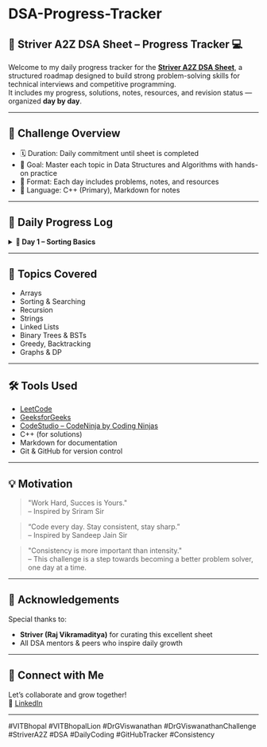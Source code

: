 # DSA-Progress-Tracker

## 🚀 Striver A2Z DSA Sheet – Progress Tracker 💻

Welcome to my daily progress tracker for the [**Striver A2Z DSA Sheet**](https://takeuforward.org/strivers-a2z-dsa-course-sheet/), a structured roadmap designed to build strong problem-solving skills for technical interviews and competitive programming.  
It includes my progress, solutions, notes, resources, and revision status — organized **day by day**.

--- 

## 📌 Challenge Overview

- 🗓️ Duration: Daily commitment until sheet is completed
- 🧠 Goal: Master each topic in Data Structures and Algorithms with hands-on practice
- 📂 Format: Each day includes problems, notes, and resources
- 💬 Language: C++ (Primary), Markdown for notes

---

## 📅 Daily Progress Log

<details>
<summary><strong>📖 Day 1 – Sorting Basics</strong></summary>

| Problem        | Status | Problem Link | Difficulty |
|----------------|--------|-----------|----------------|
| Selection Sort | ✅ Solved    | [Leetcode](#)  | Easy |
| Bubble Sort    | ✅ Solved    | [GFG](#)       | Easy |
| Insertion Sort | ✅ Solved    | [Leetcode](#)  | Easy |

📁 [View Folder](./daywise/Day01_Introduction_Sorting)

</details>

---
<!--
<details>
<summary><strong>📖 Day 2 – Merge & Quick Sort + Recursion</strong></summary>

| Problem                 | Solved | Editorial | Free Resource | Practice Link | Notes | Difficulty |
|------------------------|--------|-----------|----------------|----------------|-------|------------|
| Merge Sort             | ✅     | [TUF](#)  | [YouTube](#)   | [GFG](#)       | [📝 Notes](daywise/Day02_Merge_Quick_Recursion/notes.md) | Medium |
| Quick Sort             | 🟡     | [TUF](#)  | [YouTube](#)   | [GFG](#)       | -     | Easy |
| Recursive Bubble Sort  | 🔲     | -         | -              | [GFG](#)       | -     | Easy |
| Recursive Insertion Sort| 🔲    | -         | -              | [GFG](#)       | -     | Easy |

📁 [View Folder](./daywise/Day02_Merge_Quick_Recursion)

</details>
-->


## 🧠 Topics Covered
- Arrays
- Sorting & Searching
- Recursion
- Strings
- Linked Lists
- Binary Trees & BSTs
- Greedy, Backtracking
- Graphs & DP

---

## 🛠️ Tools Used
- [LeetCode](https://leetcode.com/)
- [GeeksforGeeks](https://www.geeksforgeeks.org/)
- [CodeStudio – CodeNinja by Coding Ninjas](https://www.codingninjas.com/studio/)
- C++ (for solutions)
- Markdown for documentation
- Git & GitHub for version control

--- 

## 💡 Motivation

> "Work Hard, Succes is Yours."  
> – Inspired by Sriram Sir

> “Code every day. Stay consistent, stay sharp.”  
> – Inspired by Sandeep Jain Sir

> "Consistency is more important than intensity."  
> – This challenge is a step towards becoming a better problem solver, one day at a time.

---

## 🙌 Acknowledgements

Special thanks to:
- **Striver (Raj Vikramaditya)** for curating this excellent sheet
- All DSA mentors & peers who inspire daily growth

---

## 📌 Connect with Me

Let’s collaborate and grow together!  
🔗 [LinkedIn](https://linkedin.com/in/yourprofile)

---

 #VITBhopal #VITBhopalLion #DrGViswanathan #DrGViswanathanChallenge #StriverA2Z #DSA #DailyCoding #GitHubTracker #Consistency
